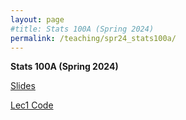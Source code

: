 ```yaml
---
layout: page
#title: Stats 100A (Spring 2024)
permalink: /teaching/spr24_stats100a/
---
```


**Stats 100A (Spring 2024)**


[Slides](slides.pdf)

[Lec1 Code](./new_lec1.zip)